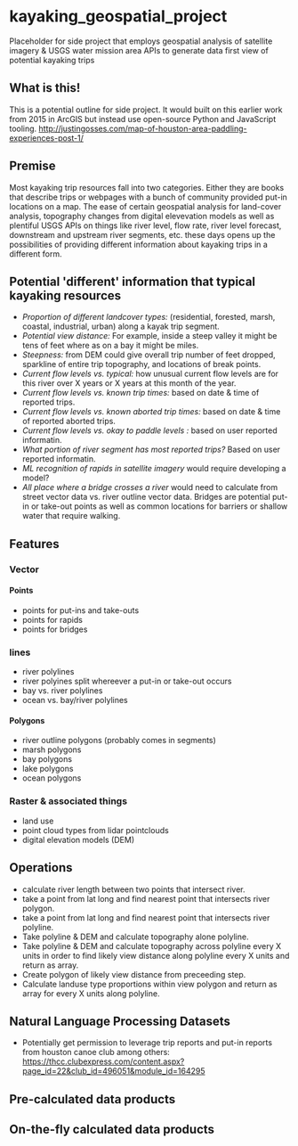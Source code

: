 # kayaking_geospatial_project
Placeholder for side project that employs geospatial analysis of satellite imagery &amp; USGS water mission area APIs to generate data first view of potential kayaking trips

## What is this!
This is a potential outline for side project. It would built on this earlier work from 2015 in ArcGIS but instead use open-source Python and JavaScript tooling. http://justingosses.com/map-of-houston-area-paddling-experiences-post-1/

## Premise
Most kayaking trip resources fall into two categories. Either they are books that describe trips or webpages with a bunch of community provided put-in locations on a map. The ease of certain geospatial analysis for land-cover analysis, topography changes from digital elevevation models as well as plentiful USGS APIs on things like river level, flow rate, river level forecast, downstream and upstream river segments, etc. these days opens up the possibilities of providing different information about kayaking trips in a different form.

## Potential 'different' information that typical kayaking resources
- <i>Proportion of different landcover types:</i> (residential, forested, marsh, coastal, industrial, urban) along a kayak trip segment. 
- <i>Potential view distance:</i>  For example, inside a steep valley it might be tens of feet where as on a bay it might be miles.
- <i>Steepness:</i>  from DEM could give overall trip number of feet dropped, sparkline of entire trip topography, and locations of break points.
- <i>Current flow levels vs. typical:</i>  how unusual current flow levels are for this river over X years or X years at this month of the year.
- <i>Current flow levels vs. known trip times:</i>  based on date & time of reported trips.
- <i>Current flow levels vs. known aborted trip times:</i>  based on date & time of reported aborted trips.
- <i>Current flow levels vs. okay to paddle levels :</i>  based on user reported informatin.
- <i>What portion of river segment has most reported trips?</i> Based on user reported informatin.
- <i>ML recognition of rapids in satellite imagery</i> would require developing a model?
- <i>All place where a bridge crosses a river</i> would need to calculate from street vector data vs. river outline vector data. Bridges are potential put-in or take-out points as well as common locations for barriers or shallow water that require walking.


## Features
### Vector


#### Points
- points for put-ins and take-outs
- points for rapids
- points for bridges
### lines
- river polylines
- river polyines split whereever a put-in or take-out occurs
- bay vs. river polylines
- ocean vs. bay/river polylines
#### Polygons
- river outline polygons (probably comes in segments)
- marsh polygons
- bay polygons
- lake polygons
- ocean polygons
### Raster & associated things
- land use
- point cloud types from lidar pointclouds
- digital elevation models (DEM)
## Operations
- calculate river length between two points that intersect river.
- take a point from lat long and find nearest point that intersects river polygon.
- take a point from lat long and find nearest point that intersects river polyline.
- Take polyline & DEM and calculate topography alone polyline.
- Take polyline & DEM and calculate topography across polyline every X units in order to find likely view distance along polyline every X units and return as array.
- Create polygon of likely view distance from preceeding step.
- Calculate landuse type proportions within view polygon and return as array for every X units along polyline.

## Natural Language Processing Datasets
- Potentially get permission to leverage trip reports and put-in reports from houston canoe club among others: https://thcc.clubexpress.com/content.aspx?page_id=22&club_id=496051&module_id=164295


## Pre-calculated data products
## On-the-fly calculated data products
